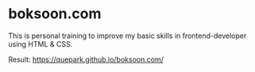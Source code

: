 # boksoon.com
This is personal training to improve my basic skills in frontend-developer using HTML &amp; CSS.

Result: https://quepark.github.io/boksoon.com/
